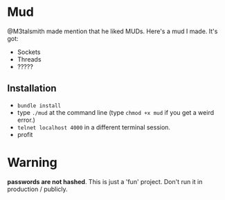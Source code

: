 Mud
===

@M3talsmith made mention that he liked MUDs. Here's a mud I made.
It's got:

 - Sockets
 - Threads
 - ?????

Installation
---

 - `bundle install`
 - type `./mud` at the command line (type `chmod +x mud` if you get a weird error.)
 - `telnet localhost 4000` in a different terminal session.
 - profit

 Warning
 ===
 **passwords are not hashed**. This is just a 'fun' project. Don't run it in production / publicly.